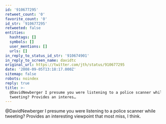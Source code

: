 ```yaml
---
id: '910677295'
retweet_count: '0'
favorite_count: '0'
id_str: '910677295'
retweeted: false
entities:
  hashtags: []
  symbols: []
  user_mentions: []
  urls: []
in_reply_to_status_id_str: '910674901'
in_reply_to_screen_name: davidtc
original_url: https://twitter.com/jth/status/910677295
date: '2008-09-05T13:18:17.000Z'
sitemap: false
robots: noindex
reply: true
title: >-
  @DavidNewberger I presume you were listening to a police scanner while
  tweeting? Provides an interes…
---
```


@DavidNewberger I presume you were listening to a police scanner while tweeting? Provides an interesting viewpoint that most miss, I think.